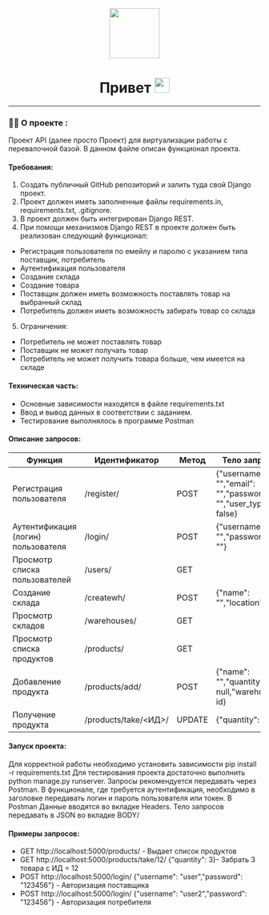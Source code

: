 <div id="header" align="center">
<img src="https://media.giphy.com/media/M9gbBd9nbDrOTu1Mqx/giphy.gif" width="100"/></div>
<div id="count" align="center">
<img src="https://komarev.com/ghpvc/?username=Parsoph85&style=flat-square&color=blue" alt="" align="center"/>
</div>
<h1 align="center">
  Привет
  <img src="https://media.giphy.com/media/hvRJCLFzcasrR4ia7z/giphy.gif" width="30px"/>
</h1>

---

### :man_technologist: О проекте :

Проект API (далее просто Проект) для виртуализации работы с перевалочной базой. В данном файле описан функционал проекта.

#### Требования:
1. Создать публичный GitHub репозиторий и залить туда свой Django проект.
2. Проект должен иметь заполненные файлы requirements.in, requirements.txt, .gitignore.
3. В проект должен быть интегрирован Django REST.
4. При помощи механизмов Django REST в проекте должен быть реализован следующий функционал:
 * Регистрация пользователя по емейлу и паролю с указанием типа поставщик, потребитель
 * Аутентификация пользователя
 * Создание склада
 * Создание товара
 * Поставщик должен иметь возможность поставлять товар на выбранный склад
 * Потребитель должен иметь возможность забирать товар со склада
5. Ограничения:
 * Потребитель не может поставлять товар
 * Поставщик не может получать товар
 * Потребитель не может получить товара больше, чем имеется на складе
 
#### Техническая часть:
* Основные зависимости находятся в файле requirements.txt
* Ввод и вывод данных в соответствии с заданием.
* Тестирование выполнялось в программе Postman

#### Описание запросов:

| Функция                             | Идентификатор        | Метод  | Тело запроса                                                   | Комментарий                        | 
|-------------------------------------|----------------------|--------|----------------------------------------------------------------|------------------------------------| 
| Регистрация пользователя            | /register/           | POST   | {"username": "","email": "","password": "","user_type": false} |                                    | 
| Аутентификация (логин) пользователя | /login/              | POST   | {"username": "","password": ""}                                |                                    | 
| Просмотр списка пользователей       | /users/              | GET    |                                                                |                                    | 
| Создание склада                     | /createwh/           | POST   | {"name": "","location": ""}                                    | Только поставщик                   | 
| Просмотр складов                    | /warehouses/         | GET    |                                                                |                                    | 
| Просмотр списка продуктов           | /products/           | GET    |                                                                | Только авторизованный пользователь | 
| Добавление продукта                 | /products/add/       | POST   | {"name": "","quantity": null,"warehouse": id}                  | Только поставщик                   | 
| Получение продукта                  | /products/take/<ИД>/ | UPDATE | {"quantity": int}                                              | Только потребитель                 | 

#### Запуск проекта:
Для корректной работы необходимо установить зависимости pip install -r requirements.txt
Для тестирования проекта достаточно выполнить python manage.py runserver. 
Запросы рекомендуется передавать через Postman.
В функционале, где требуется аутентификация, необходимо в заголовке передавать логин и пароль пользователя или токен.
В Postman Данные вводятся во вкладке Headers. Тело запросов передавать в JSON во вкладке BODY/
#### Примеры запросов:
* GET http://localhost:5000/products/ - Выдает список продуктов
* GET http://localhost:5000/products/take/12/  {"quantity": 3}- Забрать 3 товара с ИД = 12
* POST http://localhost:5000/login/ {"username": "user","password": "123456"} - Авторизация поставщика
* POST http://localhost:5000/login/ {"username": "user2","password": "123456"} - Авторизация потребителя 
